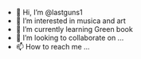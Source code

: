 - 👋 Hi, I’m @lastguns1
- 👀 I’m interested in musica and art
- 🌱 I’m currently learning Green book
- 💞️ I’m looking to collaborate on ...
- 📫 How to reach me ...

<!---
lastguns1/lastguns1 is a ✨ special ✨ repository because its `README.md` (this file) appears on your GitHub profile.
You can click the Preview link to take a look at your changes.
--->
